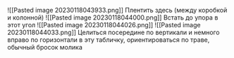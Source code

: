 ![[Pasted image 20230118043933.png]]
Плентить здесь (между коробкой и колонной)
![[Pasted image 20230118044000.png]]
Встать до упора в этот угол
![[Pasted image 20230118044026.png]]
![[Pasted image 20230118044033.png]]
Целиться посередине по вертикали и немного вправо по горизонтали в эту табличку, ориентироваться по траве, обычный бросок молика
